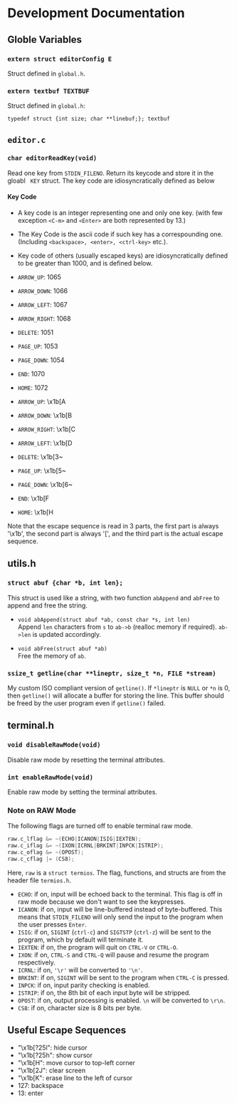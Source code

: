 # Development Documentation

## Globle Variables

### `extern struct editorConfig E`

Struct defined in `global.h`.

### `extern textbuf TEXTBUF`

Struct defined in `global.h`: 

`typedef struct {int size; char **linebuf;}; textbuf` 

## `editor.c` 

### `char editorReadKey(void)`

Read one key from `STDIN_FILENO`. Return its keycode and store it in the gloabl ` KEY` struct. The key code are idiosyncratically defined as below

####  Key Code 

- A key code is an integer representing one and only one key. (with few exception `<C-m>` and `<Enter>` are both represented by 13.)
- The Key Code is the ascii code if such key has a correspounding one. (Including `<backspace>, <enter>, <ctrl-key>` etc.).
- Key code of others (usually escaped keys) are idiosyncratically defined to be greater than 1000, and is defined below.

- `ARROW_UP`: 1065
- `ARROW_DOWN`: 1066
- `ARROW_LEFT`: 1067
- `ARROW_RIGHT`: 1068
- `DELETE`: 1051
- `PAGE_UP`: 1053
- `PAGE_DOWN`: 1054
- `END`: 1070
- `HOME`: 1072

- `ARROW_UP`: \x1b[A
- `ARROW_DOWN`: \x1b[B
- `ARROW_RIGHT`: \x1b[C
- `ARROW_LEFT`: \x1b[D
- `DELETE`: \x1b[3~
- `PAGE_UP`: \x1b[5~
- `PAGE_DOWN`: \x1b[6~
- `END`: \x1b[F
- `HOME`: \x1b[H

Note that the escape sequence is read in 3 parts, the first part is always
'\x1b', the second part is always '[', and the third part is the actual
escape sequence.

## utils.h

### `struct abuf {char *b, int len};` 

This struct is used like a string, with two function `abAppend` and `abFree` to append and free the string.

- `void abAppend(struct abuf *ab, const char *s, int len)` <br>
Append `len` characters from `s` to `ab->b` (realloc memory if required). `ab->len` is updated accordingly.

- `void abFree(struct abuf *ab)`<br> Free the memory of `ab`. 

### `ssize_t getline(char **lineptr, size_t *n, FILE *stream)`

My custom ISO compliant version of `getline()`. If `*lineptr` is `NULL` or `*n` is 0, then `getline()` will allocate a buffer for storing the line. This buffer should be freed by the user program even if `getline()` failed. 

## terminal.h

### `void disableRawMode(void)`

Disable raw mode by resetting the terminal attributes. 

### `int enableRawMode(void)`

Enable raw mode by setting the terminal attributes. 

### Note on RAW Mode

The following flags are turned off to enable terminal raw mode.

```c
raw.c_lflag &= ~(ECHO|ICANON|ISIG|IEXTEN);
raw.c_iflag &= ~(IXON|ICRNL|BRKINT|INPCK|ISTRIP);
raw.c_oflag &= ~(OPOST);
raw.c_cflag |= (CS8);
```

Here, `raw` is a `struct termios`. The flag, functions, and structs are from the header file `termios.h`.

- `ECHO`: if on, input will be echoed back to the terminal. This flag is off in raw mode because we don't want to see the keypresses.
- `ICANON`: if on, input will be line-buffered instead of byte-buffered. This means that `STDIN_FILENO` will only send the input to the program when the user presses `Enter`.
- `ISIG`: if on, `SIGINT` (`ctrl-c`) and `SIGTSTP` (`ctrl-z`) will be sent to the program, which by default will terminate it. 
- `IEXTEN`: if on, the program will quit on `CTRL-V` or `CTRL-O`. 
- `IXON`: if on, `CTRL-S` and `CTRL-Q` will pause and resume the program respectively. 
- `ICRNL`: if on, `'\r'` will be converted to `'\n'`.
- `BRKINT`: if on, `SIGINT` will be sent to the program when `CTRL-C` is pressed.
- `INPCK`: if on, input parity checking is enabled. 
- `ISTRIP`: if on, the 8th bit of each input byte will be stripped. 
- `OPOST`: if on, output processing is enabled. `\n` will be converted to `\r\n`. 
- `CS8`: if on, character size is 8 bits per byte. 

## Useful Escape Sequences 

- "\x1b[?25l": hide cursor
- "\x1b[?25h": show cursor
- "\x1b[H": move cursor to top-left corner
- "\x1b[2J": clear screen
- "\x1b[K": erase line to the left of cursor
- 127: backspace
- 13: enter


